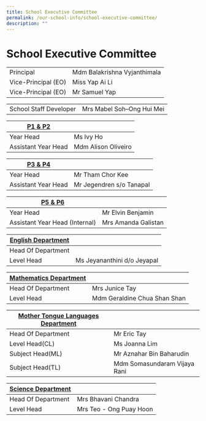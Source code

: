 ```yaml
---
title: School Executive Committee
permalink: /our-school-info/school-executive-committee/
description: ""
---
```

# School Executive Committee

|                     |                              |
|---------------------|------------------------------|
| Principal           | Mdm Balakrishna Vyjanthimala |
| Vice-Principal (EO) | Miss Yap Ai Li               |
| Vice-Principal (EO) | Mr Samuel Yap                |

|                        |                           |
|------------------------|---------------------------|
| School Staff Developer | Mrs Mabel Soh–Ong Hui Mei |

|    <u>P1 & P2</u>                |                     |
|---------------------|---------------------|
| Year Head           | Ms Ivy Ho           |
| Assistant Year Head | Mdm Alison Oliveiro |

|    <u>P3 & P4</u>                |                     |
|---------------------|---------------------|
| Year Head           | Mr Tham Chor Kee           |
| Assistant Year Head | Mr Jegendren s/o Tanapal |

|    <u>P5 & P6</u>                |                     |
|--------------------------------|---------------------|
| Year Head                      | Mr Elvin Benjamin   |
| Assistant Year Head (Internal) | Mrs Amanda Galistan |

| <u>English Department</u>  |                              |
|---------------------|------------------------------|
| Head Of Department  |                              |
| Level Head          | Ms Jeyananthini d/o Jeyapal  |

| <u>Mathematics Department</u> |                              |
|------------------------|------------------------------|
| Head Of Department     | Mrs Junice Tay               |
| Level Head             | Mdm Geraldine Chua Shan Shan |

| <u>Mother Tongue Languages Department</u> |                              |
|------------------------------------|------------------------------|
| Head Of Department                 | Mr Eric Tay                  |
| Level Head(CL)                     | Ms Joanna Lim                |
| Subject Head(ML)                   | Mr Aznahar Bin Baharudin     |
| Subject Head(TL)                   | Mdm Somasundaram Vijaya Rani |

| <u>Science Department</u> |                         |
|--------------------|-------------------------|
| Head Of Department | Mrs Bhavani Chandra     |
| Level Head         | Mrs Teo - Ong Puay Hoon |
